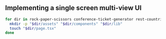 ## Implementing a single screen multi-view UI

```bash
for dir in rock-paper-scissors conference-ticket-generator rest-countries-api; do
  mkdir -p "$dir/assets" "$dir/components" "$dir/lib"
  touch "$dir/page.tsx"
done
```
